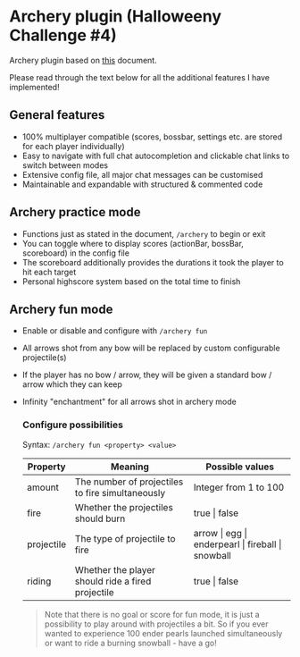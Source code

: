 # Archery plugin (Halloweeny Challenge #4)
Archery plugin based on [this](https://docs.google.com/document/d/1BvM50rv8V-TnLTUsF9yHfovdmLkfES13rjgWyu5vxtM/edit) document.

Please read through the text below for all the additional features I have implemented!
 
## General features
* 100% multiplayer compatible (scores, bossbar, settings etc. are stored for each player individually)
* Easy to navigate with full chat autocompletion and clickable chat links to switch between modes
* Extensive config file, all major chat messages can be customised
* Maintainable and expandable with structured & commented code
 
## Archery practice mode
* Functions just as stated in the document, `/archery` to begin or exit
* You can toggle where to display scores (actionBar, bossBar, scoreboard) in the config file
* The scoreboard additionally provides the durations it took the player to hit each target
* Personal highscore system based on the total time to finish

## Archery fun mode
* Enable or disable and configure with `/archery fun`
* All arrows shot from any bow will be replaced by custom configurable projectile(s)
* If the player has no bow / arrow, they will be given a standard bow / arrow which they can keep
* Infinity "enchantment" for all arrows shot in archery mode

  ### Configure possibilities
  Syntax: `/archery fun <property> <value>`
  
  Property | Meaning | Possible values
  -------- | ------- | ---------------
  amount | The number of projectiles to fire simultaneously | Integer from 1 to 100
  fire | Whether the projectiles should burn | true \| false
  projectile | The type of projectile to fire | arrow \| egg \| enderpearl \| fireball \| snowball
  riding | Whether the player should ride a fired projectile | true \| false

  > Note that there is no goal or score for fun mode, it is just a possibility to play around with projectiles a bit.
  > So if you ever wanted to experience 100 ender pearls launched simultaneously or want to ride a burning snowball - have a go!
